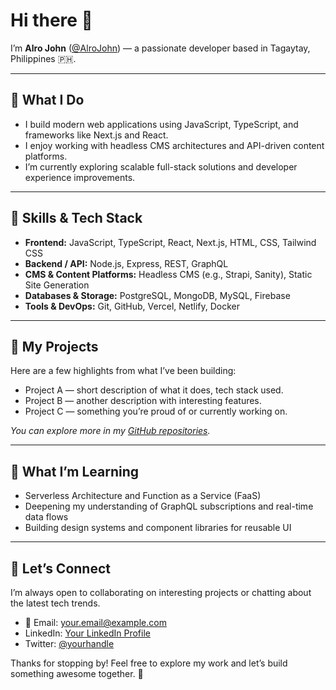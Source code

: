 # Hi there 👋  
I’m **Alro John** ([@AlroJohn](https://github.com/AlroJohn)) — a passionate developer based in Tagaytay, Philippines 🇵🇭.

---

## 🔭 What I Do  
- I build modern web applications using JavaScript, TypeScript, and frameworks like Next.js and React.  
- I enjoy working with headless CMS architectures and API-driven content platforms.  
- I’m currently exploring scalable full-stack solutions and developer experience improvements.

---

## 🚀 Skills & Tech Stack  
- **Frontend:** JavaScript, TypeScript, React, Next.js, HTML, CSS, Tailwind CSS  
- **Backend / API:** Node.js, Express, REST, GraphQL  
- **CMS & Content Platforms:** Headless CMS (e.g., Strapi, Sanity), Static Site Generation  
- **Databases & Storage:** PostgreSQL, MongoDB, MySQL, Firebase  
- **Tools & DevOps:** Git, GitHub, Vercel, Netlify, Docker  

---

## 📂 My Projects  
Here are a few highlights from what I’ve been building:  
- Project A — short description of what it does, tech stack used.  
- Project B — another description with interesting features.  
- Project C — something you’re proud of or currently working on.

*You can explore more in my [GitHub repositories](https://github.com/AlroJohn?tab=repositories).*

---

## 🎯 What I’m Learning  
- Serverless Architecture and Function as a Service (FaaS)  
- Deepening my understanding of GraphQL subscriptions and real-time data flows  
- Building design systems and component libraries for reusable UI  

---

## 💬 Let’s Connect  
I’m always open to collaborating on interesting projects or chatting about the latest tech trends.  
- 📧 Email: your.email@example.com  
- LinkedIn: [Your LinkedIn Profile](https://www.linkedin.com/in/yourprofile)  
- Twitter: [@yourhandle](https://twitter.com/yourhandle)

Thanks for stopping by! Feel free to explore my work and let’s build something awesome together. 🚀  
